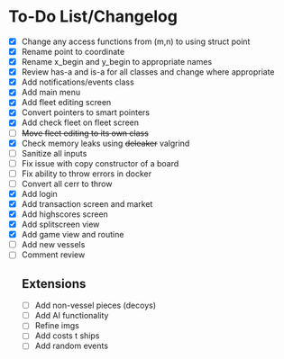 # To-Do List/Changelog
- [x] Change any access functions from (m,n) to using struct point
- [x] Rename point to coordinate
- [x] Rename x_begin and y_begin to appropriate names
- [x] Review has-a and is-a for all classes and change where appropriate
- [x] Add notifications/events class
- [x] Add main menu
- [x] Add fleet editing screen
- [x] Convert pointers to smart pointers
- [x] Add check fleet on fleet screen
- [ ] ~~Move fleet editing to its own class~~
- [x] Check memory leaks using ~~deleaker~~ valgrind
- [ ] Sanitize all inputs
- [ ] Fix issue with copy constructor of a board
- [ ] Fix ability to throw errors in docker
- [ ] Convert all cerr to throw
- [x] Add login
- [x] Add transaction screen and market
- [x] Add highscores screen
- [x] Add splitscreen view
- [x] Add game view and routine
- [ ] Add new vessels
- [ ] Comment review
    ## Extensions
    - [ ] Add non-vessel pieces (decoys)
    - [ ] Add AI functionality
    - [ ] Refine imgs
    - [ ] Add costs t ships
    - [ ] Add random events